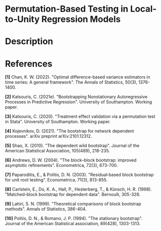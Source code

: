 # Permutation-Based Testing in Local-to-Unity Regression Models 

# Description



# References

$\textbf{[1]}$ Chan, K. W. (2022). "Optimal difference-based variance estimators in time series: A general framework". The Annals of Statistics, 50(3), 1376-1400.

$\textbf{[2]}$ Katsouris, C. (2021e). "Bootstrapping Nonstationary Autoregressive Processes in Predictive Regression". University of Southampton. Working paper.

$\textbf{[3]}$ Katsouris, C. (2020). "Treatment effect validation via a permutation test in Stata". University of Southampton. Working paper.

$\textbf{[4]}$ Kojevnikov, D. (2021). "The bootstrap for network dependent processes". arXiv preprint arXiv:2101.12312.

$\textbf{[5]}$ Shao, X. (2010). "The dependent wild bootstrap". Journal of the American Statistical Association, 105(489), 218-235.

$\textbf{[6]}$ Andrews, D. W. (2004). "The block–block bootstrap: improved asymptotic refinements". Econometrica, 72(3), 673-700.

$\textbf{[7]}$ Paparoditis, E., & Politis, D. N. (2003). "Residual‐based block bootstrap for unit root testing". Econometrica, 71(3), 813-855.

$\textbf{[8]}$ Carlstein, E., Do, K. A., Hall, P., Hesterberg, T., & Künsch, H. R. (1998). "Matched-block bootstrap for dependent data". Bernoulli, 305-328.

$\textbf{[9]}$ Lahiri, S. N. (1999). "Theoretical comparisons of block bootstrap methods". Annals of Statistics, 386-404.

$\textbf{[10]}$ Politis, D. N., & Romano, J. P. (1994). "The stationary bootstrap". Journal of the American Statistical association, 89(428), 1303-1313.






